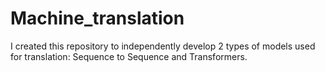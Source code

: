 # Machine_translation
 I created this repository to independently develop 2 types of models used for translation: Sequence to Sequence and Transformers.
